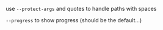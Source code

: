 use `--protect-args` and quotes to handle paths with spaces

`--progress` to show progress (should be the default...)
